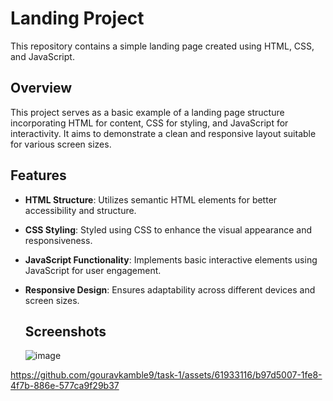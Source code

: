 # Landing Project

This repository contains a simple landing page created using HTML, CSS, and JavaScript.

## Overview

This project serves as a basic example of a landing page structure incorporating HTML for content, CSS for styling, and JavaScript for interactivity. It aims to demonstrate a clean and responsive layout suitable for various screen sizes.

## Features

- **HTML Structure**: Utilizes semantic HTML elements for better accessibility and structure.
- **CSS Styling**: Styled using CSS to enhance the visual appearance and responsiveness.
- **JavaScript Functionality**: Implements basic interactive elements using JavaScript for user engagement.
- **Responsive Design**: Ensures adaptability across different devices and screen sizes.

  ## Screenshots
  ![image](https://github.com/gouravkamble9/task-1/assets/61933116/eb11895c-3c18-4c68-aeea-797df746bee2)
  



https://github.com/gouravkamble9/task-1/assets/61933116/b97d5007-1fe8-4f7b-886e-577ca9f29b37

